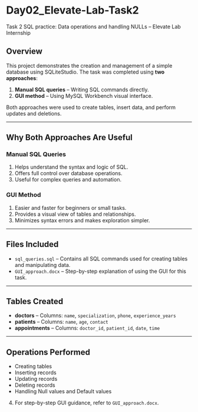 # Day02_Elevate-Lab-Task2
Task 2 SQL practice: Data operations and handling NULLs – Elevate Lab Internship

## Overview
This project demonstrates the creation and management of a simple database using SQLiteStudio. 
The task was completed using **two approaches**:

1. **Manual SQL queries** – Writing SQL commands directly.  
2. **GUI method** – Using MySQL Workbench visual interface.

Both approaches were used to create tables, insert data, and perform updates and deletions.

---
## Why Both Approaches Are Useful

### Manual SQL Queries
1. Helps understand the syntax and logic of SQL.  
2. Offers full control over database operations.  
3. Useful for complex queries and automation.

### GUI Method
1. Easier and faster for beginners or small tasks.  
2. Provides a visual view of tables and relationships.  
3. Minimizes syntax errors and makes exploration simpler.

---

## Files Included

- `sql_queries.sql` – Contains all SQL commands used for creating tables and manipulating data.
- `GUI_approach.docx` – Step-by-step explanation of using the GUI for this task.

---

## Tables Created

- **doctors** – Columns: `name`, `specialization`, `phone`, `experience_years`  
- **patients** – Columns: `name`, `age`, `contact`  
- **appointments** – Columns: `doctor_id`, `patient_id`, `date`, `time`

---

## Operations Performed

- Creating tables  
- Inserting records  
- Updating records  
- Deleting records  
- Handling Null values and Default values

4. For step-by-step GUI guidance, refer to `GUI_approach.docx`.

